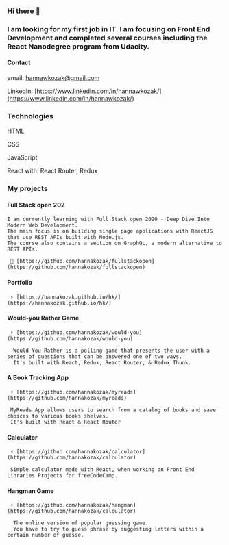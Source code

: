 ### Hi there 👋

### I am looking for my first job in IT. I am focusing on Front End Development and completed several courses including the React Nanodegree program from Udacity.

#### Contact
email: hannawkozak@gmail.com

LinkedIn: [https://www.linkedin.com/in/hannawkozak/](https://www.linkedin.com/in/hannawkozak/)

### Technologies

HTML

CSS

JavaScript

React with: React Router, Redux

### My projects

#### Full Stack open 202

    I am currently learning with Full Stack open 2020 - Deep Dive Into Modern Web Development. 
    The main focus is on building single page applications with ReactJS that use REST APIs built with Node.js. 
    The course also contains a section on GraphQL, a modern alternative to REST APIs.

     🔭 [https://github.com/hannakozak/fullstackopen](https://github.com/hannakozak/fullstackopen)

#### Portfolio
  
     ⚡ [https://hannakozak.github.io/hk/](https://hannakozak.github.io/hk/)
     
#### Would-you Rather Game

     ⚡ [https://github.com/hannakozak/would-you](https://github.com/hannakozak/would-you)

      Would You Rather is a polling game that presents the user with a series of questions that can be answered one of two ways. 
      It's built with React, Redux, React Router, & Redux Thunk.

#### A Book Tracking App
     
     ⚡ [https://github.com/hannakozak/myreads](https://github.com/hannakozak/myreads)
     
     MyReads App allows users to search from a catalog of books and save choices to various books shelves. 
     It's built with React & React Router
     
 #### Calculator
 
     ⚡ [https://github.com/hannakozak/calculator](https://github.com/hannakozak/calculator)
     
     Simple calculator made with React, when working on Front End Libraries Projects for freeCodeCamp.
     
 #### Hangman Game
 
     ⚡ [https://github.com/hannakozak/hangman](https://github.com/hannakozak/calculator)

      The online version of popular guessing game. 
      You have to try to guess phrase by suggesting letters within a certain number of guesse.



